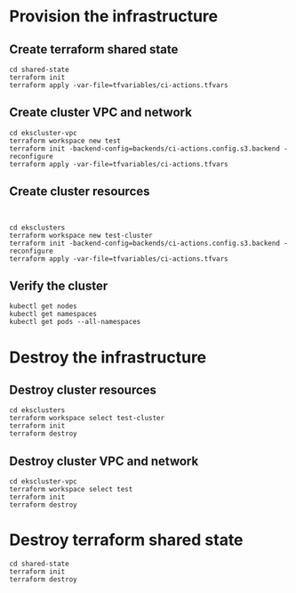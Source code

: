 # Provision the infrastructure

## Create terraform shared state

```
cd shared-state
terraform init
terraform apply -var-file=tfvariables/ci-actions.tfvars
```

## Create cluster VPC and network

```
cd ekscluster-vpc
terraform workspace new test
terraform init -backend-config=backends/ci-actions.config.s3.backend -reconfigure
terraform apply -var-file=tfvariables/ci-actions.tfvars
```

## Create cluster resources

```


cd eksclusters
terraform workspace new test-cluster                
terraform init -backend-config=backends/ci-actions.config.s3.backend -reconfigure
terraform apply -var-file=tfvariables/ci-actions.tfvars
```

## Verify the cluster

```
kubectl get nodes
kubectl get namespaces
kubectl get pods --all-namespaces
```

# Destroy the infrastructure

## Destroy cluster resources

```
cd eksclusters
terraform workspace select test-cluster             
terraform init 
terraform destroy
```

## Destroy cluster VPC and network

```
cd ekscluster-vpc
terraform workspace select test
terraform init 
terraform destroy
```

# Destroy terraform shared state
```
cd shared-state 
terraform init 
terraform destroy
```
